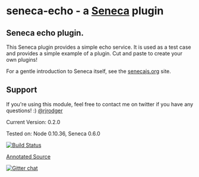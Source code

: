 # seneca-echo - a [Seneca](http://senecajs.org) plugin

## Seneca echo plugin. 

This Seneca plugin provides a simple echo service. It is used as a
test case and provides a simple example of a plugin. Cut and paste to
create your own plugins!

For a gentle introduction to Seneca itself, see the
[senecajs.org](http://senecajs.org) site.

## Support

If you're using this module, feel free to contact me on twitter if you
have any questions! :) [@rjrodger](http://twitter.com/rjrodger)

Current Version: 0.2.0

Tested on: Node 0.10.36, Seneca 0.6.0

[![Build Status](https://travis-ci.org/rjrodger/seneca-echo.png?branch=master)](https://travis-ci.org/rjrodger/seneca-echo)

[Annotated Source](http://rjrodger.github.io/seneca-echo/doc/seneca-echo.html)

[![Gitter chat](https://badges.gitter.im/rjrodger/seneca-echo.png)](https://gitter.im/rjrodger/seneca-echo)






